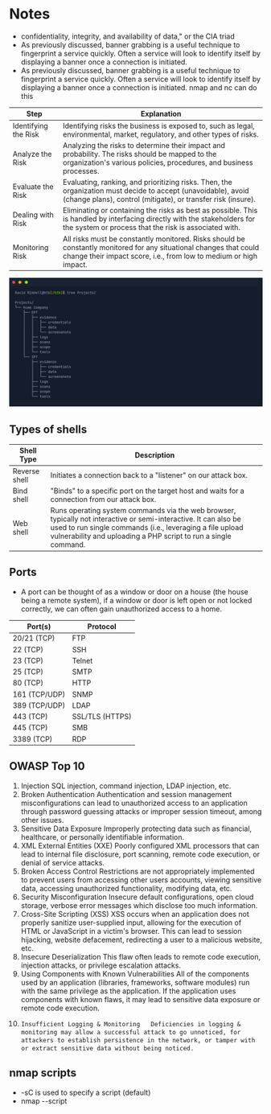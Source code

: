 # Notes

* confidentiality, integrity, and availability of data," or the CIA triad
* As previously discussed, banner grabbing is a useful technique to fingerprint a service quickly. Often a service will look to identify itself by displaying a banner once a connection is initiated.
* As previously discussed, banner grabbing is a useful technique to fingerprint a service quickly. Often a service will look to identify itself by displaying a banner once a connection is initiated. nmap and nc can do this

Step | Explanation
-----|-------------
Identifying the Risk | Identifying risks the business is exposed to, such as legal, environmental, market, regulatory, and other types of risks.
Analyze the Risk | Analyzing the risks to determine their impact and probability. The risks should be mapped to the organization's various policies, procedures, and business processes.
Evaluate the Risk | Evaluating, ranking, and prioritizing risks. Then, the organization must decide to accept (unavoidable), avoid (change plans), control (mitigate), or transfer risk (insure).
Dealing with Risk | Eliminating or containing the risks as best as possible. This is handled by interfacing directly with the stakeholders for the system or process that the risk is associated with.
Monitoring Risk | All risks must be constantly monitored. Risks should be constantly monitored for any situational changes that could change their impact score, i.e., from low to medium or high impact.


![Project Structure](pictures/Screenshot_20210904_102231.png)

## Types of shells

Shell Type | Description
-----------|------------
Reverse shell | Initiates a connection back to a "listener" on our attack box.
Bind shell | "Binds" to a specific port on the target host and waits for a connection from our attack box.
Web shell | Runs operating system commands via the web browser, typically not interactive or semi-interactive. It can also be used to run single commands (i.e., leveraging a file upload vulnerability and uploading a PHP script to run a single command.

## Ports

* A port can be thought of as a window or door on a house (the house being a remote system), if a window or door is left open or not locked correctly, we can often gain unauthorized access to a home. 

Port(s) | Protocol
--------|---------
20/21 (TCP) | FTP
22 (TCP) | SSH
23 (TCP) | Telnet
25 (TCP) | SMTP
80 (TCP) | HTTP
161 (TCP/UDP) | SNMP
389 (TCP/UDP) | LDAP
443 (TCP) | SSL/TLS (HTTPS)
445 (TCP) | SMB
3389 (TCP) | RDP

## OWASP Top 10

1. 	Injection 	SQL injection, command injection, LDAP injection, etc.
2. 	Broken Authentication 	Authentication and session management misconfigurations can lead to unauthorized access to an application through password guessing attacks or improper session timeout, among other issues.
3. 	Sensitive Data Exposure 	Improperly protecting data such as financial, healthcare, or personally identifiable information.
4. 	XML External Entities (XXE) 	Poorly configured XML processors that can lead to internal file disclosure, port scanning, remote code execution, or denial of service attacks.
5. 	Broken Access Control 	Restrictions are not appropriately implemented to prevent users from accessing other users accounts, viewing sensitive data, accessing unauthorized functionality, modifying data, etc.
6. 	Security Misconfiguration 	Insecure default configurations, open cloud storage, verbose error messages which disclose too much information.
7. 	Cross-Site Scripting (XSS) 	XSS occurs when an application does not properly sanitize user-supplied input, allowing for the execution of HTML or JavaScript in a victim's browser. This can lead to session hijacking, website defacement, redirecting a user to a malicious website, etc.
8. 	Insecure Deserialization 	This flaw often leads to remote code execution, injection attacks, or privilege escalation attacks.
9. 	Using Components with Known Vulnerabilities 	All of the components used by an application (libraries, frameworks, software modules) run with the same privilege as the application. If the application uses components with known flaws, it may lead to sensitive data exposure or remote code execution.
10. 	Insufficient Logging & Monitoring 	Deficiencies in logging & monitoring may allow a successful attack to go unnoticed, for attackers to establish persistence in the network, or tamper with or extract sensitive data without being noticed.

## nmap scripts

* -sC is used to specify a script (default)
* nmap --script <script name> -p<port> <host>

## ftp

* We see that FTP supports common commands such as cd and ls and allows us to download files using the get command. Inspection of the downloaded login.txt reveals credentials that we could use to further our access to the system.

## SMB
* MB (Server Message Block) is a prevalent protocol on Windows machines that provides many vectors for vertical and lateral movement. 
* some SMB versions may be vulnerable to RCE exploits such as EternalBlue
*  Nmap has many scripts for enumerating SMB, such as smb-os-discovery.nse, which will interact with the SMB service to extract the reported operating system version.

## Shares
* SMB allows users and administrators to share folders and make them accessible remotely by other users.
* A tool that can enumerate and interact with SMB shares is smbclient. The -L flag specifies that we want to retrieve a list of available shares on the remote host, while -N suppresses the password prompt.

## SNMP
* SNMP Community strings provide information and statistics about a router or device, helping us gain access to it.